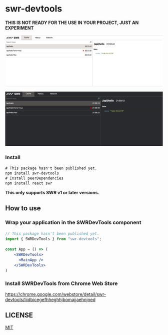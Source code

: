 # swr-devtools

**THIS IS NOT READY FOR THE USE IN YOUR PROJECT, JUST AN EXPERIMENT**

![A screenshot of SWR Devtools (light theme)](../../imgs/light.png)

![A screenshot of SWR Devtools (dark theme)](../../imgs/dark.png)

### Install

```shell
# This package hasn't been published yet.
npm install swr-devtools
# Install peerDependencies
npm install react swr
```

**This only supports SWR v1 or later versions.**

## How to use

### Wrap your application in the SWRDevTools component

```jsx
// This package hasn't been published yet.
import { SWRDevTools } from "swr-devtools";

const App = () => (
    <SWRDevTools>
      <MainApp />
    </SWRDevTools>
)
```

### Install SWRDevTools from Chrome Web Store

https://chrome.google.com/webstore/detail/swr-devtools/liidbicegefhheghhjbomajjaehnjned

## LICENSE

[MIT](LICENSE.md)
